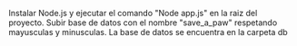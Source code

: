 Instalar Node.js y ejecutar el comando "Node app.js" en la raiz del proyecto.
Subir base de datos con el nombre "save_a_paw" respetando mayusculas y minusculas. La base de datos se encuentra en la carpeta db
